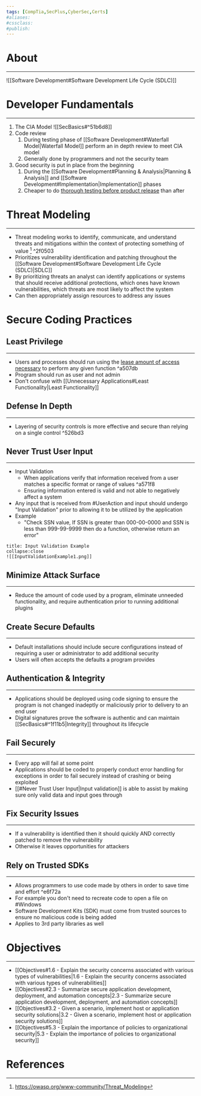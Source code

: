 ```yaml
---
tags: [CompTia,SecPlus,CyberSec,Certs]
#aliases:
#cssclass:
#publish:
---
```


# About
---
![[Software Development#Software Development Life Cycle (SDLC)]]

# Developer Fundamentals
---
1. The CIA Model ![[SecBasics#^51b6d8]]
2. Code review
	1. During testing phase of [[Software Development#Waterfall Model|Waterfall Model]] perform an in depth review to meet CIA model
	2. Generally done by programmers and not the security team
3. Good security is put in place from the beginning
	1. During the [[Software Development#Planning & Analysis|Planning & Analysis]] and [[Software Development#Implementation|Implementation]] phases
	2. Cheaper to do <u>thorough testing before product release</u> than after

# Threat Modeling
---
- Threat modeling works to identify, communicate, and understand threats and mitigations within the context of protecting something of value [^1] ^2f0503
- Prioritizes vulnerability identification and patching throughout the [[Software Development#Software Development Life Cycle (SDLC)|SDLC]]
- By prioritizing threats an analyst can identify applications or systems that should receive additional protections, which ones have known vulnerabilities, which threats are most likely to affect the system
- Can then appropriately assign resources to address any issues

# Secure Coding Practices

## Least Privilege
---
- Users and processes should run using the <u>lease amount of access necessary</u> to perform any given function ^a507db
- Program should run as user and not admin
- Don't confuse with [[Unnecessary Applications#Least Functionality|Least Functionality]]

## Defense In Depth
---
- Layering of security controls is more effective and secure than relying on a single control ^526bd3

## Never Trust User Input
---
- Input Validation
	- When applications verify that information received from a user matches a specific format or range of values ^a571f8
	- Ensuring information entered is valid and not able to negatively affect a system
- Any input that is received from #UserAction and input should undergo "Input Validation" prior to allowing it to be utilized by the application
- Example
	- "Check SSN value, If SSN is greater than 000-00-0000 and SSN is less than 999-99-9999 then do a function, otherwise return an error"

```ad-info
title: Input Validation Example
collapse:close
![[InputValidationExample1.png]]
```

## Minimize Attack Surface
---
- Reduce the amount of code used by a program, eliminate unneeded functionality, and require authentication prior to running additional plugins

## Create Secure Defaults
---
- Default installations should include secure configurations instead of requiring a user or administrator to add additional security
- Users will often accepts the defaults a program provides

## Authentication & Integrity
---
- Applications should be deployed using code signing to ensure the program is not changed inadeptly or maliciously prior to delivery to an end user
- Digital signatures prove the software is authentic and can maintain [[SecBasics#^1f11b5|Integrity]] throughout its lifecycle

## Fail Securely
---
- Every app will fail at some point
- Applications should be coded to properly conduct error handling for exceptions in order to fail securely instead of crashing or being exploited
- [[#Never Trust User Input|Input validation]] is able to assist by making sure only valid data and input goes through

## Fix Security Issues
---
 - If a vulnerability is identified then it should quickly AND correctly patched to remove the vulnerability
 - Otherwise it leaves opportunities for attackers

## Rely on Trusted SDKs
---
- Allows programmers to use code made by others in order to save time and effort ^e6f72a
- For example you don't need to recreate code to open a file on #Windows
- Software Development Kits (SDK) must come from trusted sources to ensure no malicious code is being added
- Applies to 3rd party libraries as well

# Objectives
---
- [[Objectives#1.6 - Explain the security concerns associated with various types of vulnerabilities|1.6 - Explain the security concerns associated with various types of vulnerabilities]]
- [[Objectives#2.3 - Summarize secure application development, deployment, and automation concepts|2.3 - Summarize secure application development, deployment, and automation concepts]]
- [[Objectives#3.2 - Given a scenario, implement host or application security solutions|3.2 - Given a scenario, implement host or application security solutions]]
- [[Objectives#5.3 - Explain the importance of policies to organizational security|5.3 - Explain the importance of policies to organizational security]]

# References

[^1]: https://owasp.org/www-community/Threat_Modeling
